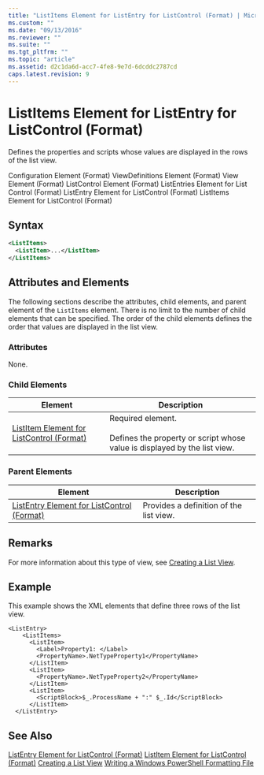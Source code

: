```yaml
---
title: "ListItems Element for ListEntry for ListControl (Format) | Microsoft Docs"
ms.custom: ""
ms.date: "09/13/2016"
ms.reviewer: ""
ms.suite: ""
ms.tgt_pltfrm: ""
ms.topic: "article"
ms.assetid: d2c1da6d-acc7-4fe8-9e7d-6dcddc2787cd
caps.latest.revision: 9
---
```

# ListItems Element for ListEntry for ListControl (Format)
Defines the properties and scripts whose values are displayed in the rows of the list view.

 Configuration Element (Format)
ViewDefinitions Element (Format)
View Element (Format)
ListControl Element (Format)
ListEntries Element for List Control (Format)
ListEntry Element for ListControl (Format)
ListItems Element for ListControl (Format)

## Syntax

```xml
<ListItems>
  <ListItem>...</ListItem>
</ListItems>
```

## Attributes and Elements
 The following sections describe the attributes, child elements, and parent element of the `ListItems` element. There is no limit to the number of child elements that can be specified. The order of the child elements defines the order that values are displayed in the list view.

### Attributes
 None.

### Child Elements

|Element|Description|
|-------------|-----------------|
|[ListItem Element for ListControl (Format)](./listitem-element-for-listitems-for-listcontrol-format.md)|Required element.<br /><br /> Defines the property or script whose value is displayed by the list view.|

### Parent Elements

|Element|Description|
|-------------|-----------------|
|[ListEntry Element for ListControl (Format)](./listentry-element-for-listcontrol-format.md)|Provides a definition of the list view.|

## Remarks
 For more information about this type of view, see [Creating a List View](./creating-a-list-view.md).

## Example
 This example shows the XML elements that define three rows of the list view.

```
<ListEntry>
    <ListItems>
      <ListItem>
        <Label>Property1: </Label>
        <PropertyName>.NetTypeProperty1</PropertyName>
      </ListItem>
      <ListItem>
        <PropertyName>.NetTypeProperty2</PropertyName>
      </ListItem>
      <ListItem>
        <ScriptBlock>$_.ProcessName + ":" $_.Id</ScriptBlock>
      </ListItem>
  </ListEntry>
```

## See Also
 [ListEntry Element for ListControl (Format)](./listentry-element-for-listcontrol-format.md)
 [ListItem Element for ListControl (Format)](./listitem-element-for-listitems-for-listcontrol-format.md)
 [Creating a List View](./creating-a-list-view.md)
 [Writing a Windows PowerShell Formatting File](./writing-a-windows-powershell-formatting-file.md)
